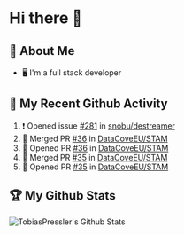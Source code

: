 # Hi there 👋

<!--
**TobiasPressler/TobiasPressler** is a ✨ _special_ ✨ repository because its `README.md` (this file) appears on your GitHub profile.

Here are some ideas to get you started:

- 🔭 I’m currently working on ...
- 🌱 I’m currently learning ...
- 👯 I’m looking to collaborate on ...
- 🤔 I’m looking for help with ...
- 💬 Ask me about ...
- 📫 How to reach me: ...
- 😄 Pronouns: ...
- ⚡ Fun fact: ...
-->

## :book: About Me
- 🖥 I'm a full stack developer

## 🔔 My Recent Github Activity
<!--START_SECTION:activity-->
1. ❗️ Opened issue [#281](https://github.com/snobu/destreamer/issues/281) in [snobu/destreamer](https://github.com/snobu/destreamer)
2. 🎉 Merged PR [#36](https://github.com/DataCoveEU/STAM/pull/36) in [DataCoveEU/STAM](https://github.com/DataCoveEU/STAM)
3. 💪 Opened PR [#36](https://github.com/DataCoveEU/STAM/pull/36) in [DataCoveEU/STAM](https://github.com/DataCoveEU/STAM)
4. 🎉 Merged PR [#35](https://github.com/DataCoveEU/STAM/pull/35) in [DataCoveEU/STAM](https://github.com/DataCoveEU/STAM)
5. 💪 Opened PR [#35](https://github.com/DataCoveEU/STAM/pull/35) in [DataCoveEU/STAM](https://github.com/DataCoveEU/STAM)
<!--END_SECTION:activity-->

## :trophy: My Github Stats

<img align="left" alt="TobiasPressler's Github Stats" src="https://github-readme-stats.codestackr.vercel.app/api?username=TobiasPressler&show_icons=true&hide_border=true" />
